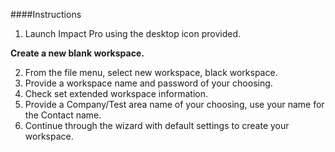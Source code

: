####Instructions
1.  Launch Impact Pro using the desktop icon provided.
 
**Create a new blank workspace.** 

2.  From the file menu, select new workspace, black workspace.
3.  Provide a workspace name and password of your choosing.
4.  Check set extended workspace information.
5.  Provide a Company/Test area name of your choosing, use your name for the Contact name.
6.  Continue through the wizard with default settings to create your workspace.
